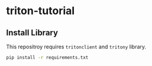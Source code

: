 # triton-tutorial
## Install Library
This repositroy requires `tritonclient` and `tritony` library.
```bash
pip install -r requirements.txt
```